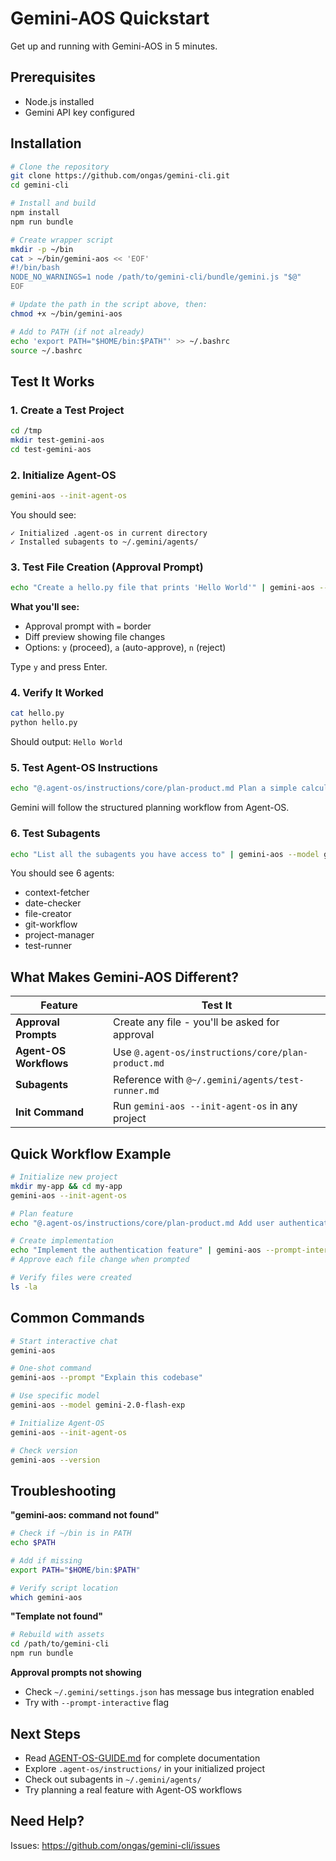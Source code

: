 # Gemini-AOS Quickstart

Get up and running with Gemini-AOS in 5 minutes.

## Prerequisites

- Node.js installed
- Gemini API key configured

## Installation

```bash
# Clone the repository
git clone https://github.com/ongas/gemini-cli.git
cd gemini-cli

# Install and build
npm install
npm run bundle

# Create wrapper script
mkdir -p ~/bin
cat > ~/bin/gemini-aos << 'EOF'
#!/bin/bash
NODE_NO_WARNINGS=1 node /path/to/gemini-cli/bundle/gemini.js "$@"
EOF

# Update the path in the script above, then:
chmod +x ~/bin/gemini-aos

# Add to PATH (if not already)
echo 'export PATH="$HOME/bin:$PATH"' >> ~/.bashrc
source ~/.bashrc
```

## Test It Works

### 1. Create a Test Project

```bash
cd /tmp
mkdir test-gemini-aos
cd test-gemini-aos
```

### 2. Initialize Agent-OS

```bash
gemini-aos --init-agent-os
```

You should see:

```
✓ Initialized .agent-os in current directory
✓ Installed subagents to ~/.gemini/agents/
```

### 3. Test File Creation (Approval Prompt)

```bash
echo "Create a hello.py file that prints 'Hello World'" | gemini-aos --model gemini-2.0-flash-exp --prompt-interactive
```

**What you'll see:**

- Approval prompt with `=` border
- Diff preview showing file changes
- Options: `y` (proceed), `a` (auto-approve), `n` (reject)

Type `y` and press Enter.

### 4. Verify It Worked

```bash
cat hello.py
python hello.py
```

Should output: `Hello World`

### 5. Test Agent-OS Instructions

```bash
echo "@.agent-os/instructions/core/plan-product.md Plan a simple calculator app with add and subtract functions" | gemini-aos --model gemini-2.0-flash-exp --prompt-interactive
```

Gemini will follow the structured planning workflow from Agent-OS.

### 6. Test Subagents

```bash
echo "List all the subagents you have access to" | gemini-aos --model gemini-2.0-flash-exp --prompt-interactive
```

You should see 6 agents:

- context-fetcher
- date-checker
- file-creator
- git-workflow
- project-manager
- test-runner

## What Makes Gemini-AOS Different?

| Feature                | Test It                                            |
| ---------------------- | -------------------------------------------------- |
| **Approval Prompts**   | Create any file - you'll be asked for approval     |
| **Agent-OS Workflows** | Use `@.agent-os/instructions/core/plan-product.md` |
| **Subagents**          | Reference with `@~/.gemini/agents/test-runner.md`  |
| **Init Command**       | Run `gemini-aos --init-agent-os` in any project    |

## Quick Workflow Example

```bash
# Initialize new project
mkdir my-app && cd my-app
gemini-aos --init-agent-os

# Plan feature
echo "@.agent-os/instructions/core/plan-product.md Add user authentication" | gemini-aos --prompt-interactive

# Create implementation
echo "Implement the authentication feature" | gemini-aos --prompt-interactive
# Approve each file change when prompted

# Verify files were created
ls -la
```

## Common Commands

```bash
# Start interactive chat
gemini-aos

# One-shot command
gemini-aos --prompt "Explain this codebase"

# Use specific model
gemini-aos --model gemini-2.0-flash-exp

# Initialize Agent-OS
gemini-aos --init-agent-os

# Check version
gemini-aos --version
```

## Troubleshooting

**"gemini-aos: command not found"**

```bash
# Check if ~/bin is in PATH
echo $PATH

# Add if missing
export PATH="$HOME/bin:$PATH"

# Verify script location
which gemini-aos
```

**"Template not found"**

```bash
# Rebuild with assets
cd /path/to/gemini-cli
npm run bundle
```

**Approval prompts not showing**

- Check `~/.gemini/settings.json` has message bus integration enabled
- Try with `--prompt-interactive` flag

## Next Steps

- Read [AGENT-OS-GUIDE.md](./AGENT-OS-GUIDE.md) for complete documentation
- Explore `.agent-os/instructions/` in your initialized project
- Check out subagents in `~/.gemini/agents/`
- Try planning a real feature with Agent-OS workflows

## Need Help?

Issues: https://github.com/ongas/gemini-cli/issues
